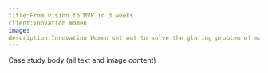 ```yaml
---
title:From vision to MVP in 3 weeks
client:Inovation Women
image:
description:Innovation Women set out to solve the glaring problem of male-dominated panels at technical and entrepreneurial events. Bobbie Carlton, founder of Innovation Women, realized that the key to promoting gender balance was creating a marketing tool that allows qualified women to promote their expertise and stories and for event planners to find and book them. With a deadline for launch 3 weeks away, our team outlined the key challenges, objectives and required features for the Innovation Women MVP.
---
```

Case study body (all text and image content)
